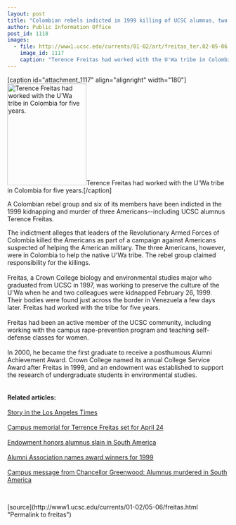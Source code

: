 ```yaml
---
layout: post
title: "Colombian rebels indicted in 1999 killing of UCSC alumnus, two other Americans"
author: Public Information Office
post_id: 1118
images:
  - file: http://www1.ucsc.edu/currents/01-02/art/freitas_ter.02-05-06.180.jpg
    image_id: 1117
    caption: "Terence Freitas had worked with the U'Wa tribe in Colombia for five years."
---
```


[caption id="attachment_1117" align="alignright" width="180"]<a href="http://localhost/mysite/wp-content/uploads/2002/05/freitas_ter.02-05-06.180.jpg"><img class="size-full wp-image-1117" src="http://localhost/mysite/wp-content/uploads/2002/05/freitas_ter.02-05-06.180.jpg" alt="Terence Freitas had worked with the U'Wa tribe in Colombia for five years." width="180" height="231" /></a>Terence Freitas had worked with the U'Wa tribe in Colombia for five years.[/caption]
<p>
  A Colombian rebel group and six of its members have been indicted in the 1999 kidnapping and murder of three Americans--including UCSC alumnus Terence Freitas.
</p>The indictment alleges that leaders of the Revolutionary Armed Forces of Colombia killed the Americans as part of a campaign against Americans suspected of helping the American military. The three Americans, however, were in Colombia to help the native U'Wa tribe. The rebel group claimed responsibility for the killings.<br>
<br>
Freitas, a Crown College biology and environmental studies major who graduated from UCSC in 1997, was working to preserve the culture of the U'Wa when he and two colleagues were kidnapped February 26, 1999. Their bodies were found just across the border in Venezuela a few days later. Freitas had worked with the tribe for five years.<br>
<br>
Freitas had been an active member of the UCSC community, including working with the campus rape-prevention program and teaching self-defense classes for women.<br>
<br>
In 2000, he became the first graduate to receive a posthumous Alumni Achievement Award. Crown College named its annual College Service Award after Freitas in 1999, and an endowment was established to support the research of undergraduate students in environmental studies.<br>
<br>
<br>
<b>Related articles:</b><br>
<br>
<a href="http://www.latimes.com/news/nationworld/world/la-000030907may01.story">Story in the Los Angeles Times</a><br>
<br>
<a href="http://www.ucsc.edu/oncampus/currents/98-99/04-12/freitas.htm">Campus memorial for Terrence Freitas set for April 24</a><br>
<br>
<a href="http://www.ucsc.edu/oncampus/currents/98-99/03-15/freitas.htm">Endowment honors alumnus slain in South America</a><br>
<br>
<a href="http://www.ucsc.edu/currents/99-00/01-03/alumni.html">Alumni Association names award winners for 1999</a><br>
<br>
<a href="http://www.ucsc.edu/oncampus/currents/messages/98-99/freitas.htm">Campus message from Chancellor Greenwood: Alumnus murdered in South America</a>
<p>
  <br>

</p>
<p>

</p>
[source](http://www1.ucsc.edu/currents/01-02/05-06/freitas.html "Permalink to freitas")
